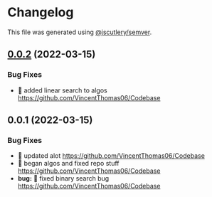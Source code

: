 # Changelog

This file was generated using [@jscutlery/semver](https://github.com/jscutlery/semver).

## [0.0.2](https://github.com/VincentThomas06/Codebase) (2022-03-15)

### Bug Fixes

- :construction: added linear search to algos <https://github.com/VincentThomas06/Codebase>

## 0.0.1 (2022-03-15)

### Bug Fixes

- :art: updated alot <https://github.com/VincentThomas06/Codebase>
- :tada: began algos and fixed repo stuff <https://github.com/VincentThomas06/Codebase>
- **bug:** :art: fixed binary search bug <https://github.com/VincentThomas06/Codebase>
